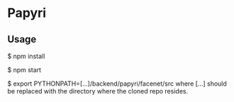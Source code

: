 # Papyri

## Usage

$ npm install 

$ npm start

$ export PYTHONPATH=[...]/backend/papyri/facenet/src
where [...] should be replaced with the directory where the cloned repo resides.
